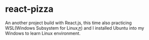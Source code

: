# react-pizza
An another project build with React.js, this time also practicing WSL(Windows Subsystem for Linux[↗](https://docs.microsoft.com/en-us/windows/wsl/)) and I installed Ubuntu into my Windows to learn Linux environment.
